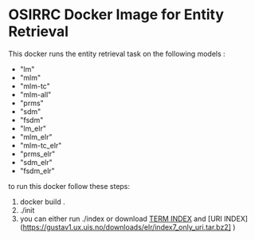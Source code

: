 # OSIRRC Docker Image for Entity Retrieval

This docker runs the entity retrieval task on the following models : 

 - "lm"
 - "mlm"
 - "mlm-tc"
 - "mlm-all" 
 - "prms"
 - "sdm" 
 - "fsdm"
 - "lm_elr"
 - "mlm_elr"
 - "mlm-tc_elr"
 - "prms_elr"
 - "sdm_elr"
 - "fsdm_elr"


to run this docker follow these steps:
1. docker build . 
2. ./init
3. you can either run ./index  or 
   download [TERM INDEX](https://gustav1.ux.uis.no/downloads/elr/index7_stopped.tar.bz2) and [URI INDEX] (https://gustav1.ux.uis.no/downloads/elr/index7_only_uri.tar.bz2]
)
  
   

